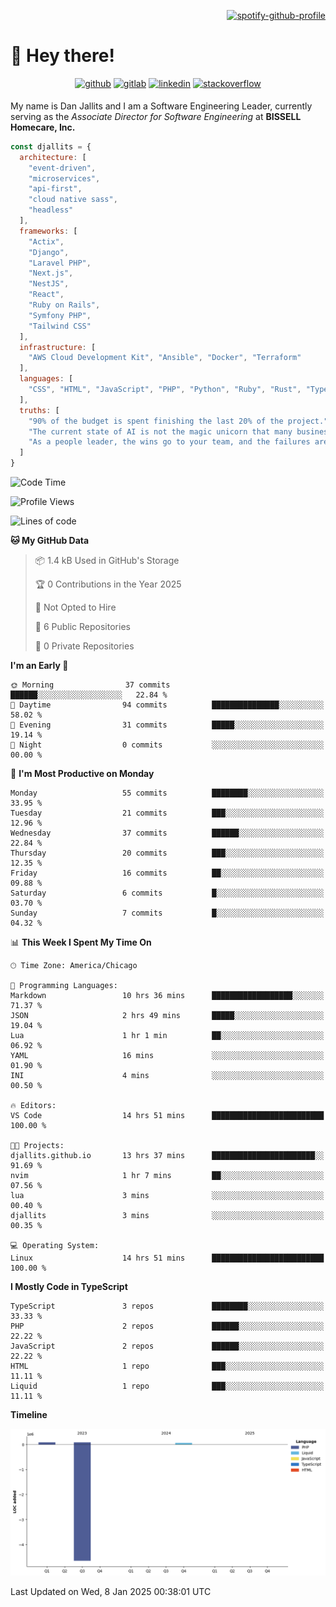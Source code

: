 <div align="right">

[![spotify-github-profile](https://spotify-github-profile.kittinanx.com/api/view?uid=12495546&cover_image=true&theme=novatorem&show_offline=true&background_color=121212&interchange=false&bar_color=53b14f&bar_color_cover=true)](https://open.spotify.com/user/12495546)

</div>

# 👋 Hey there!

<div align="center">
<a href="https://github.com/djallits" target="_blank"><img src=https://img.shields.io/badge/github-%2324292e.svg?&style=for-the-badge&logo=github&logoColor=white alt=github style="margin-bottom: 5px;" /></a>
<a href="https://gitlab.com/djallits" target="_blank"><img src=https://img.shields.io/badge/gitlab-fc6d26.svg?&style=for-the-badge&logo=gitlab&logoColor=white alt=gitlab style="margin-bottom: 5px;" /></a>
<a href="https://linkedin.com/in/djallits" target="_blank"><img src=https://img.shields.io/badge/linkedin-%231E77B5.svg?&style=for-the-badge&logo=linkedin&logoColor=white alt=linkedin style="margin-bottom: 5px;" /></a>
<a href="https://stackoverflow.com/users/2073216/djallits" target="_blank"><img src=https://img.shields.io/badge/stackoverflow-f47f24.svg?&style=for-the-badge&logo=stackoverflow&logoColor=white alt=stackoverflow style="margin-bottom: 5px;" /></a>
</div> 

My name is Dan Jallits and I am a Software Engineering Leader, currently serving as the _Associate Director for Software Engineering_ at **BISSELL Homecare, Inc.**

```javascript
const djallits = {
  architecture: [
    "event-driven",
    "microservices",
    "api-first",
    "cloud native sass",
    "headless"
  ],
  frameworks: [
    "Actix",
    "Django",
    "Laravel PHP",
    "Next.js",
    "NestJS",
    "React",
    "Ruby on Rails",
    "Symfony PHP",
    "Tailwind CSS"
  ],
  infrastructure: [
    "AWS Cloud Development Kit", "Ansible", "Docker", "Terraform"
  ],
  languages: [
    "CSS", "HTML", "JavaScript", "PHP", "Python", "Ruby", "Rust", "TypeScript"
  ],
  truths: [
    "90% of the budget is spent finishing the last 20% of the project.",
    "The current state of AI is not the magic unicorn that many business leaders believe it to be.",
    "As a people leader, the wins go to your team, and the failures are yours alone to own."
  ]
}
```

<!--START_SECTION:waka-->
![Code Time](http://img.shields.io/badge/Code%20Time-615%20hrs%2018%20mins-blue)

![Profile Views](http://img.shields.io/badge/Profile%20Views-11-blue)

![Lines of code](https://img.shields.io/badge/From%20Hello%20World%20I%27ve%20Written-251.9%20thousand%20lines%20of%20code-blue)

**🐱 My GitHub Data** 

> 📦 1.4 kB Used in GitHub's Storage 
 > 
> 🏆 0 Contributions in the Year 2025
 > 
> 🚫 Not Opted to Hire
 > 
> 📜 6 Public Repositories 
 > 
> 🔑 0 Private Repositories 
 > 
**I'm an Early 🐤** 

```text
🌞 Morning                37 commits          ██████░░░░░░░░░░░░░░░░░░░   22.84 % 
🌆 Daytime                94 commits          ███████████████░░░░░░░░░░   58.02 % 
🌃 Evening                31 commits          █████░░░░░░░░░░░░░░░░░░░░   19.14 % 
🌙 Night                  0 commits           ░░░░░░░░░░░░░░░░░░░░░░░░░   00.00 % 
```
📅 **I'm Most Productive on Monday** 

```text
Monday                   55 commits          ████████░░░░░░░░░░░░░░░░░   33.95 % 
Tuesday                  21 commits          ███░░░░░░░░░░░░░░░░░░░░░░   12.96 % 
Wednesday                37 commits          ██████░░░░░░░░░░░░░░░░░░░   22.84 % 
Thursday                 20 commits          ███░░░░░░░░░░░░░░░░░░░░░░   12.35 % 
Friday                   16 commits          ██░░░░░░░░░░░░░░░░░░░░░░░   09.88 % 
Saturday                 6 commits           █░░░░░░░░░░░░░░░░░░░░░░░░   03.70 % 
Sunday                   7 commits           █░░░░░░░░░░░░░░░░░░░░░░░░   04.32 % 
```


📊 **This Week I Spent My Time On** 

```text
🕑︎ Time Zone: America/Chicago

💬 Programming Languages: 
Markdown                 10 hrs 36 mins      ██████████████████░░░░░░░   71.37 % 
JSON                     2 hrs 49 mins       █████░░░░░░░░░░░░░░░░░░░░   19.04 % 
Lua                      1 hr 1 min          ██░░░░░░░░░░░░░░░░░░░░░░░   06.92 % 
YAML                     16 mins             ░░░░░░░░░░░░░░░░░░░░░░░░░   01.90 % 
INI                      4 mins              ░░░░░░░░░░░░░░░░░░░░░░░░░   00.50 % 

🔥 Editors: 
VS Code                  14 hrs 51 mins      █████████████████████████   100.00 % 

🐱‍💻 Projects: 
djallits.github.io       13 hrs 37 mins      ███████████████████████░░   91.69 % 
nvim                     1 hr 7 mins         ██░░░░░░░░░░░░░░░░░░░░░░░   07.56 % 
lua                      3 mins              ░░░░░░░░░░░░░░░░░░░░░░░░░   00.40 % 
djallits                 3 mins              ░░░░░░░░░░░░░░░░░░░░░░░░░   00.35 % 

💻 Operating System: 
Linux                    14 hrs 51 mins      █████████████████████████   100.00 % 
```

**I Mostly Code in TypeScript** 

```text
TypeScript               3 repos             ████████░░░░░░░░░░░░░░░░░   33.33 % 
PHP                      2 repos             ██████░░░░░░░░░░░░░░░░░░░   22.22 % 
JavaScript               2 repos             ██████░░░░░░░░░░░░░░░░░░░   22.22 % 
HTML                     1 repo              ███░░░░░░░░░░░░░░░░░░░░░░   11.11 % 
Liquid                   1 repo              ███░░░░░░░░░░░░░░░░░░░░░░   11.11 % 
```



**Timeline**

![Lines of Code chart](https://raw.githubusercontent.com/djallits/djallits/main/assets/bar_graph.png)


 Last Updated on Wed,  8 Jan 2025 00:38:01  UTC
<!--END_SECTION:waka-->
